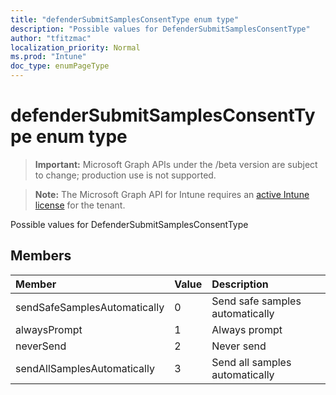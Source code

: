 ```yaml
---
title: "defenderSubmitSamplesConsentType enum type"
description: "Possible values for DefenderSubmitSamplesConsentType"
author: "tfitzmac"
localization_priority: Normal
ms.prod: "Intune"
doc_type: enumPageType
---
```


# defenderSubmitSamplesConsentType enum type

> **Important:** Microsoft Graph APIs under the /beta version are subject to change; production use is not supported.

> **Note:** The Microsoft Graph API for Intune requires an [active Intune license](https://go.microsoft.com/fwlink/?linkid=839381) for the tenant.

Possible values for DefenderSubmitSamplesConsentType

## Members
|Member|Value|Description|
|:---|:---|:---|
|sendSafeSamplesAutomatically|0|Send safe samples automatically|
|alwaysPrompt|1|Always prompt|
|neverSend|2|Never send|
|sendAllSamplesAutomatically|3|Send all samples automatically|





